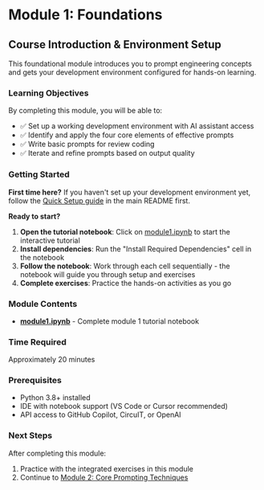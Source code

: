 # Module 1: Foundations

## Course Introduction & Environment Setup

This foundational module introduces you to prompt engineering concepts and gets your development environment configured for hands-on learning.

### Learning Objectives
By completing this module, you will be able to:
- ✅ Set up a working development environment with AI assistant access
- ✅ Identify and apply the four core elements of effective prompts
- ✅ Write basic prompts for review coding
- ✅ Iterate and refine prompts based on output quality

### Getting Started

**First time here?** If you haven't set up your development environment yet, follow the [Quick Setup guide](../../README.md#-quick-setup) in the main README first.

**Ready to start?**
1. **Open the tutorial notebook**: Click on [module1.ipynb](./module1.ipynb) to start the interactive tutorial
2. **Install dependencies**: Run the "Install Required Dependencies" cell in the notebook
3. **Follow the notebook**: Work through each cell sequentially - the notebook will guide you through setup and exercises
4. **Complete exercises**: Practice the hands-on activities as you go

### Module Contents
- **[module1.ipynb](./module1.ipynb)** - Complete module 1 tutorial notebook

### Time Required
Approximately 20 minutes

### Prerequisites
- Python 3.8+ installed
- IDE with notebook support (VS Code or Cursor recommended)
- API access to GitHub Copilot, CircuIT, or OpenAI

### Next Steps
After completing this module:
1. Practice with the integrated exercises in this module 
2. Continue to [Module 2: Core Prompting Techniques](../module-02-fundamentals/)
